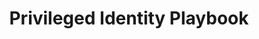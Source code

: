 ---
layout: page
collection: playbooks
title: Privileged Identity Playbook
permalink: /playbooks/pam/
sidenav: playbooks
sticky_sidenav: true

subnav:
#   - text: 
#     href: '#'

---